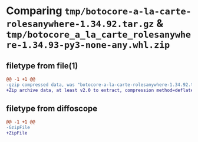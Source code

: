 # Comparing `tmp/botocore-a-la-carte-rolesanywhere-1.34.92.tar.gz` & `tmp/botocore_a_la_carte_rolesanywhere-1.34.93-py3-none-any.whl.zip`

## filetype from file(1)

```diff
@@ -1 +1 @@
-gzip compressed data, was "botocore-a-la-carte-rolesanywhere-1.34.92.tar", last modified: Fri Apr 26 01:01:48 2024, max compression
+Zip archive data, at least v2.0 to extract, compression method=deflate
```

## filetype from diffoscope

```diff
@@ -1 +1 @@
-GzipFile
+ZipFile
```

